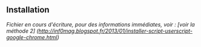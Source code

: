 Installation
------------

*Fichier en cours d'écriture, pour des informations immédiates, voir :  [voir la méthode 2] (http://inf0mag.blogspot.fr/2013/01/installer-script-userscript-google-chrome.html)*
